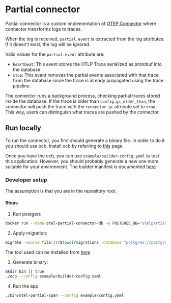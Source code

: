 # Partial connector

Partial connector is a custom implementation of [OTEP Connector](https://opentelemetry.io/docs/collector/building/connector/) where connector
transforms logs to traces.

When the log is received, `partial.event` is extracted from the log attributes. If it doesn't exist, the log will be ignored.

Valid values for the `partial.event` attribute are:
- `heartbeat`: This event stores the OTLP Trace serialized as protobuf into the database.
- `stop`: This event removes the partial events associated with that trace from the database since the trace is already propagated using the trace pipeline.

The connector runs a background process, checking partial traces stored inside the database. If the trace is older than `config.gc_older_than`, the connector will push the trace with the `connector.gc` attribute set to `true`. This way, users can distinguish what traces are pushed by the connector.

## Run locally

To run the connector, you first should generate a binary file. In order to do it
you should use ocb. Install ocb by referring to [this](https://opentelemetry.io/docs/collector/custom-collector/#step-1---install-the-builder) page.

Once you have the ocb, you can use `example/builder-config.yaml` to test this application.
However, you should probably generate a new one more suitable for your environment.
The builder manifest is documented [here](https://opentelemetry.io/docs/collector/custom-collector/#step-2---create-a-builder-manifest-file)

### Developer setup

The assumption is that you are in the repository root.

#### Steps
1. Run postgers
```bash
docker run --name otel-partial-connector-db -e POSTGRES_DB="otelpartialconnector" -e POSTGRES_PASSWORD=test -d -p 40444:5432 --rm postgres:latest
```
2. Apply migration:
```bash
migrate -source file:///$(pwd)/migrations -database "postgres://postgres:test@localhost:40444/otelpartialconnector?sslmode=disable" up
```
The tool used can be installed from [here](https://github.com/golang-migrate/migrate/tree/master/cmd/migrate)

3. Generate binary:

```bash
mkdir bin || true
./ocb --config example/builder-config.yaml
```

4. Run the app

```bash
./bin/otel-partial-span --config example/config.yaml
```
